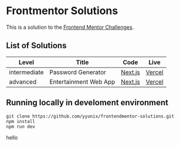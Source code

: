 # Frontmentor Solutions
This is a solution to the [Frontend Mentor Challenges](https://www.frontendmentor.io/challenges).

## List of Solutions
Level | Title | Code | Live
--- | --- | --- | ---
intermediate | Password Generator | [Next.js](https://github.com/yyunix/frontendmentor-solutions/tree/master/intermediate/password-generator-app) | [Vercel](https://password-generator-yyunix36.vercel.app/)
advanced | Entertainment Web App | [Next.js](https://github.com/yyunix/frontendmentor-solutions/tree/master/advanced/entertainment-web-app) | [Vercel](https://password-generator-yyunix36.vercel.app/)
## Running locally in develoment environment
```
git clone https://github.com/yyunix/frontendmentor-solutions.git
npm install
npm run dev
```

hello